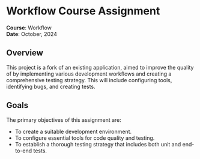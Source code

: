 # Workflow Course Assignment

**Course**: Workflow   
**Date**: October, 2024

## Overview
This project is a fork of an existing application, aimed to improve the quality of by implementing various development workflows and creating a comprehensive testing strategy. This will include configuring tools, identifying bugs, and creating tests. 

## Goals
The primary objectives of this assignment are:
- To create a suitable development environment.
- To configure essential tools for code quality and testing.
- To establish a thorough testing strategy that includes both unit and end-to-end tests.
